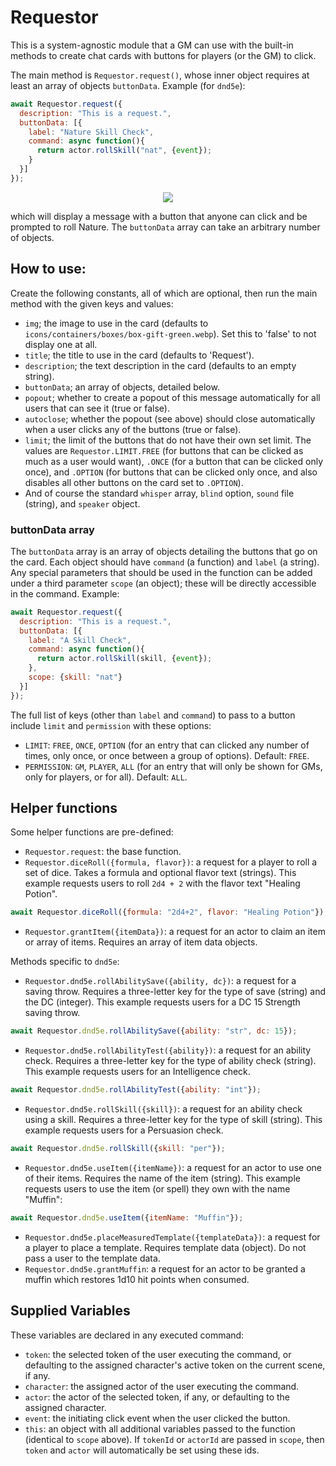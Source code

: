 # Requestor
This is a system-agnostic module that a GM can use with the built-in methods to create chat cards with buttons for players (or the GM) to click.

The main method is `Requestor.request()`, whose inner object requires at least an array of objects `buttonData`. Example (for `dnd5e`):

```js
await Requestor.request({
  description: "This is a request.",
  buttonData: [{
    label: "Nature Skill Check",
    command: async function(){
      return actor.rollSkill("nat", {event});
    }
  }]
});
```

<p align="center">
  <img src="https://i.imgur.com/uQgwh4B.png"/>
</p>

which will display a message with a button that anyone can click and be prompted to roll Nature. The `buttonData` array can take an arbitrary number of objects.

## How to use:
Create the following constants, all of which are optional, then run the main method with the given keys and values:
* `img`; the image to use in the card (defaults to `icons/containers/boxes/box-gift-green.webp`). Set this to 'false' to not display one at all.
* `title`; the title to use in the card (defaults to 'Request').
* `description`; the text description in the card (defaults to an empty string).
* `buttonData`; an array of objects, detailed below.
* `popout`; whether to create a popout of this message automatically for all users that can see it (true or false).
* `autoclose`; whether the popout (see above) should close automatically when a user clicks any of the buttons (true or false).
* `limit`; the limit of the buttons that do not have their own set limit. The values are `Requestor.LIMIT.FREE` (for buttons that can be clicked as much as a user would want), `.ONCE` (for a button that can be clicked only once), and `.OPTION` (for buttons that can be clicked only once, and also disables all other buttons on the card set to `.OPTION`).
* And of course the standard `whisper` array, `blind` option, `sound` file (string), and `speaker` object.

### buttonData array
The `buttonData` array is an array of objects detailing the buttons that go on the card. Each object should have `command` (a function) and `label` (a string). Any special parameters that should be used in the function can be added under a third parameter `scope` (an object); these will be directly accessible in the command. Example:

```js
await Requestor.request({
  description: "This is a request.",
  buttonData: [{
    label: "A Skill Check",
    command: async function(){
      return actor.rollSkill(skill, {event});
    },
    scope: {skill: "nat"}
  }]
});
```

The full list of keys (other than `label` and `command`) to pass to a button include `limit` and `permission` with these options:
* `LIMIT`: `FREE`, `ONCE`, `OPTION` (for an entry that can clicked any number of times, only once, or once between a group of options). Default: `FREE`.
* `PERMISSION`: `GM`, `PLAYER`, `ALL` (for an entry that will only be shown for GMs, only for players, or for all). Default: `ALL`.

## Helper functions

Some helper functions are pre-defined:
* `Requestor.request`: the base function.
* `Requestor.diceRoll({formula, flavor})`: a request for a player to roll a set of dice. Takes a formula and optional flavor text (strings). This example requests users to roll `2d4 + 2` with the flavor text "Healing Potion".
```js
await Requestor.diceRoll({formula: "2d4+2", flavor: "Healing Potion"});
```
* `Requestor.grantItem({itemData})`: a request for an actor to claim an item or array of items. Requires an array of item data objects.

Methods specific to `dnd5e`:
* `Requestor.dnd5e.rollAbilitySave({ability, dc})`: a request for a saving throw. Requires a three-letter key for the type of save (string) and the DC (integer). This example requests users for a DC 15 Strength saving throw.
```js
await Requestor.dnd5e.rollAbilitySave({ability: "str", dc: 15});
```
* `Requestor.dnd5e.rollAbilityTest({ability})`: a request for an ability check. Requires a three-letter key for the type of ability check (string). This example requests users for an Intelligence check.
```js
await Requestor.dnd5e.rollAbilityTest({ability: "int"});
```
* `Requestor.dnd5e.rollSkill({skill})`: a request for an ability check using a skill. Requires a three-letter key for the type of skill (string). This example requests users for a Persuasion check.
```js
await Requestor.dnd5e.rollSkill({skill: "per"});
```
* `Requestor.dnd5e.useItem({itemName})`: a request for an actor to use one of their items. Requires the name of the item (string). This example requests users to use the item (or spell) they own with the name "Muffin":
```js
await Requestor.dnd5e.useItem({itemName: "Muffin"});
```
* `Requestor.dnd5e.placeMeasuredTemplate({templateData})`: a request for a player to place a template. Requires template data (object). Do not pass a user to the template data.
* `Requestor.dnd5e.grantMuffin`: a request for an actor to be granted a muffin which restores 1d10 hit points when consumed.

## Supplied Variables
These variables are declared in any executed command:
* `token`: the selected token of the user executing the command, or defaulting to the assigned character's active token on the current scene, if any.
* `character`: the assigned actor of the user executing the command.
* `actor`: the actor of the selected token, if any, or defaulting to the assigned character.
* `event`: the initiating click event when the user clicked the button.
* `this`: an object with all additional variables passed to the function (identical to `scope` above).
If `tokenId` or `actorId` are passed in `scope`, then `token` and `actor` will automatically be set using these ids.
